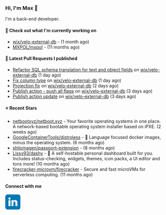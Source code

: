 ### Hi, I'm Max 👋

I'm a back-end developer.

#### 👷 Check out what I'm currently working on

- [wix/velo-external-db](https://github.com/wix/velo-external-db) -  (1 month ago)
- [MXPOL/mxpol](https://github.com/MXPOL/mxpol) -  (11 months ago)

#### 🔨 Latest Pull Requests I published

- [Refactor SQL schema translation for text and object fields](https://github.com/wix/velo-external-db/pull/482) on [wix/velo-external-db](https://github.com/wix/velo-external-db) (1 day ago)
- [Fix column type](https://github.com/wix/velo-external-db/pull/481) on [wix/velo-external-db](https://github.com/wix/velo-external-db) (1 day ago)
- [Projection fix](https://github.com/wix/velo-external-db/pull/480) on [wix/velo-external-db](https://github.com/wix/velo-external-db) (2 days ago)
- [Publish action - push all flags](https://github.com/wix/velo-external-db/pull/479) on [wix/velo-external-db](https://github.com/wix/velo-external-db) (3 days ago)
- [Publish action update](https://github.com/wix/velo-external-db/pull/478) on [wix/velo-external-db](https://github.com/wix/velo-external-db) (3 days ago)

#### ⭐ Recent Stars

- [netbootxyz/netboot.xyz](https://github.com/netbootxyz/netboot.xyz) - Your favorite operating systems in one place.  A network-based bootable operating system installer based on iPXE. (2 weeks ago)
- [GoogleContainerTools/distroless](https://github.com/GoogleContainerTools/distroless) - 🥑  Language focused docker images, minus the operating system.   (6 months ago)
- [shilomagen/passport-extension](https://github.com/shilomagen/passport-extension) -  (8 months ago)
- [Lissy93/dashy](https://github.com/Lissy93/dashy) - 🚀 A self-hostable personal dashboard built for you. Includes status-checking, widgets, themes, icon packs, a UI editor and tons more! (10 months ago)
- [firecracker-microvm/firecracker](https://github.com/firecracker-microvm/firecracker) - Secure and fast microVMs for serverless computing. (11 months ago)

#### Connect with me

[<img align="left" alt="LinkedIn" width="48px"  src="icons/linkedin.svg" />][linkedin]

[linkedin]: https://www.linkedin.com/in/max-polski/
